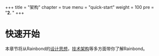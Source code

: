 +++
title = "架构"
chapter = true
menu = "quick-start"
weight = 100
pre = "<b>2. </b>"
+++

# 快速开始

本章节将从Rainbond的[设计思想](/architecture/design-concept/)，[技术架构](/architecture/architecture/)等多方面带你了解Rainbond。